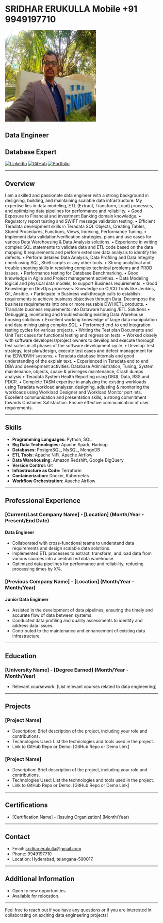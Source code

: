 # SRIDHAR ERUKULLA                                                                                                Mobile  +91 9949197710

<!-- Add your image with specified width and height -->
<img src="https://github.com/Sridhar-Erukulla/Sridhar-Erukulla/blob/main/WhatsApp%20Image%202023-11-20%20at%2011.38.49%20PM.jpeg?raw=true" alt="My Profile Picture" width="300" height="300">

<!-- Add other content below if needed -->




## Data Engineer
## Database Expert

[![LinkedIn](https://img.shields.io/badge/LinkedIn-YourLinkedInProfile-blue)](https://www.linkedin.com/in/your-linkedin-profile/)
[![GitHub](https://img.shields.io/badge/GitHub-YourGitHubProfile-green)](https://github.com/your-github-profile)
[![Portfolio](https://img.shields.io/badge/Portfolio-YourPortfolioWebsite-orange)](https://www.your-portfolio-website.com/)

---

## Overview

I am a skilled and passionate data engineer with a strong background in designing, building, and maintaining scalable data infrastructure. My expertise lies in data modeling, ETL (Extract, Transform, Load) processes, and optimizing data pipelines for performance and reliability.
•	Good Exposure to Financial and investment Banking domain knowledge.
•	Regulatory report testing and SWIFT message validation testing.
•	Efficient Teradata development skills in Teradata SQL Objects, Creating Tables, Stored Procedures, Functions, Views, Indexing, Performance Tuning.
•	Implement data validation/verification strategies, plans and use cases for various Data Warehousing & Data Analysis solutions.
•	Experience in writing complex SQL statements to validate data and ETL code based on the data mapping & requirements and perform extensive data analysis to identify the defects.
•	Perform detailed Data Analysis, Data Profiling and Data Integrity check using SQL, Shell scripts or any other tools.
•	Strong analytical and trouble shooting skills in resolving complex technical problems and PROD issues.
•	Performance testing for Database Benchmarking.
•	Good knowledge in Agile and Project management activities.
•	Data Modeling  logical and physical data models, to support Business requirements.
•	Good Knowledge on  DevOps processes. Knowledge on CI/CD Tools like Jenkins, Git, Ansible.
•	Participate in Business walkthrough calls  to establish requirements to achieve business objectives through Data. Decompose the business requirements into one or more reusable DWH/ETL products.
•	Translate business requirements into Dataware housing /ETL Solutions
•	Debugging, monitoring and troubleshooting existing Data Warehouse housing solutions 
•	Excellent working knowledge of large data manipulation and data mining using complex SQL.
•	Performed end-to end Integration testing cycles for various projects.
•	Writing the Test plan Documents and Unit Test cases for functional testing and regression tests.
•	Worked closely with software developers/project owners to develop and execute thorough test suites in all phases of the software development cycle.
•	Develop Test strategy, test plan/design, execute test cases and defect management for the EDW/DWH systems.
•	Teradata database Internals and good understanding of the explain text.
•	Experienced in Teradata end to end DBA and development activities: Database Administration, Tuning, System maintenance, objects, space & privileges maintenance, Crash dumps analysis
•	Teradata System Health Reporting using DBQL Data, RSS and PDCR.
•	Complete TASM expertise in analyzing the existing workloads using Teradata workload analyzer, designing, adjusting & monitoring the workloads using Workload Designer and Workload Monitor port lets.
Excellent communication and presentation skills, a strong commitment towards Customer Satisfaction. Ensure effective communication of user requirements.

---

## Skills

- **Programming Languages:** Python, SQL
- **Big Data Technologies:** Apache Spark, Hadoop
- **Databases:** PostgreSQL, MySQL, MongoDB
- **ETL Tools:** Apache NiFi, Apache Airflow
- **Data Warehousing:** Amazon Redshift, Google BigQuery
- **Version Control:** Git
- **Infrastructure as Code:** Terraform
- **Containerization:** Docker, Kubernetes
- **Workflow Orchestration:** Apache Airflow

---

## Professional Experience

### [Current/Last Company Name] - [Location] (Month/Year - Present/End Date)

#### Data Engineer

- Collaborated with cross-functional teams to understand data requirements and design scalable data solutions.
- Implemented ETL processes to extract, transform, and load data from various sources into a centralized data warehouse.
- Optimized data pipelines for performance and reliability, reducing processing times by X%.

### [Previous Company Name] - [Location] (Month/Year - Month/Year)

#### Junior Data Engineer

- Assisted in the development of data pipelines, ensuring the timely and accurate flow of data between systems.
- Conducted data profiling and quality assessments to identify and address data issues.
- Contributed to the maintenance and enhancement of existing data infrastructure.

---

## Education

### [University Name] - [Degree Earned] (Month/Year - Month/Year)

- Relevant coursework: [List relevant courses related to data engineering]

---

## Projects

### [Project Name]

- Description: Brief description of the project, including your role and contributions.
- Technologies Used: List the technologies and tools used in the project.
- Link to GitHub Repo or Demo: [GitHub Repo or Demo Link]

### [Project Name]

- Description: Brief description of the project, including your role and contributions.
- Technologies Used: List the technologies and tools used in the project.
- Link to GitHub Repo or Demo: [GitHub Repo or Demo Link]

---

## Certifications

- [Certification Name] - [Issuing Organization] (Month/Year)

---

## Contact

- Email: sridhar.erukulla@gmail.com
- Phone: 9949197710
- Location: Hyderabad, telangana-500017.

---

## Additional Information

- Open to new opportunities.
- Available for relocation.

---

Feel free to reach out if you have any questions or if you are interested in collaborating on exciting data engineering projects!

